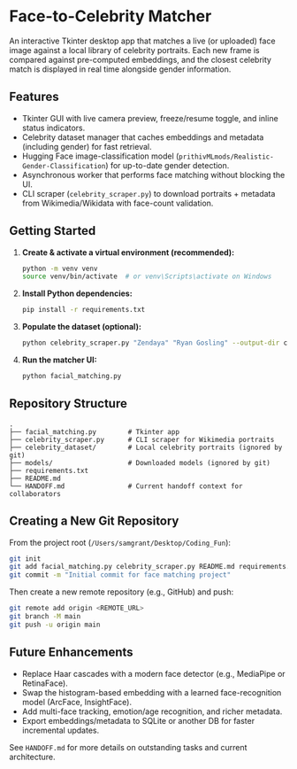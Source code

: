 # Face-to-Celebrity Matcher

An interactive Tkinter desktop app that matches a live (or uploaded) face image against a local library of celebrity portraits. Each new frame is compared against pre-computed embeddings, and the closest celebrity match is displayed in real time alongside gender information.

## Features

- Tkinter GUI with live camera preview, freeze/resume toggle, and inline status indicators.
- Celebrity dataset manager that caches embeddings and metadata (including gender) for fast retrieval.
- Hugging Face image-classification model (`prithivMLmods/Realistic-Gender-Classification`) for up-to-date gender detection.
- Asynchronous worker that performs face matching without blocking the UI.
- CLI scraper (`celebrity_scraper.py`) to download portraits + metadata from Wikimedia/Wikidata with face-count validation.

## Getting Started

1. **Create & activate a virtual environment (recommended):**
   ```bash
   python -m venv venv
   source venv/bin/activate  # or venv\Scripts\activate on Windows
   ```

2. **Install Python dependencies:**
   ```bash
   pip install -r requirements.txt
   ```

3. **Populate the dataset (optional):**
   ```bash
   python celebrity_scraper.py "Zendaya" "Ryan Gosling" --output-dir celebrity_dataset
   ```

4. **Run the matcher UI:**
   ```bash
   python facial_matching.py
   ```

## Repository Structure

```
.
├── facial_matching.py        # Tkinter app
├── celebrity_scraper.py      # CLI scraper for Wikimedia portraits
├── celebrity_dataset/        # Local celebrity portraits (ignored by git)
├── models/                   # Downloaded models (ignored by git)
├── requirements.txt
├── README.md
└── HANDOFF.md                # Current handoff context for collaborators
```

## Creating a New Git Repository

From the project root (`/Users/samgrant/Desktop/Coding_Fun`):

```bash
git init
git add facial_matching.py celebrity_scraper.py README.md requirements.txt HANDOFF.md .gitignore
git commit -m "Initial commit for face matching project"
```

Then create a new remote repository (e.g., GitHub) and push:

```bash
git remote add origin <REMOTE_URL>
git branch -M main
git push -u origin main
```

## Future Enhancements

- Replace Haar cascades with a modern face detector (e.g., MediaPipe or RetinaFace).
- Swap the histogram-based embedding with a learned face-recognition model (ArcFace, InsightFace).
- Add multi-face tracking, emotion/age recognition, and richer metadata.
- Export embeddings/metadata to SQLite or another DB for faster incremental updates.

See `HANDOFF.md` for more details on outstanding tasks and current architecture.
